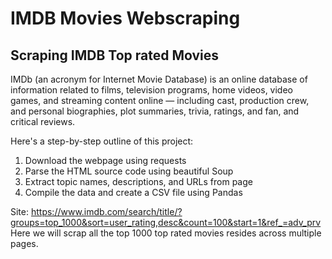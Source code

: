# IMDB Movies Webscraping
## Scraping IMDB Top rated Movies
IMDb (an acronym for Internet Movie Database) is an online database of information related to films, television programs, home videos, video games, and streaming content online — including cast, production crew, and personal biographies, plot summaries, trivia, ratings, and fan, and critical reviews.

Here's a step-by-step outline of this project:
1. Download the webpage using requests
2. Parse the HTML source code using beautiful Soup
3. Extract topic names, descriptions, and URLs from page
4. Compile the data and create a CSV file using Pandas

Site: https://www.imdb.com/search/title/?groups=top_1000&sort=user_rating,desc&count=100&start=1&ref_=adv_prv
</Br>
Here we will scrap all the top 1000 top rated movies resides across multiple pages.
